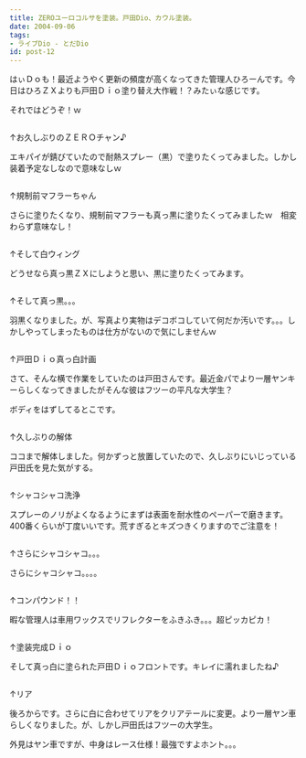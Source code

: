 ```yaml
---
title: ZEROユーロコルサを塗装。戸田Dio、カウル塗装。
date: 2004-09-06
tags:
- ライブDio - とだDio
id: post-12
---
```



<p class="sentence">はぃＤｏも！最近ようやく更新の頻度が高くなってきた管理人ひろーんです。今日はひろＺＸよりも戸田Ｄｉｏ塗り替え大作戦！？みたぃな感じです。</p>
<p class="sentence spacing10">それではどうぞ！ｗ </p>
<div class="center spacing"><img src="/photo/diary/2004.09.06_zx1.jpg" alt=""></div>
<p class="sentence">↑お久しぶりのＺＥＲＯチャン♪</p>
<p class="sentence spacing10">エキパイが錆びていたので耐熱スプレー（黒）で塗りたくってみました。しかし装着予定なしなので意味なしｗ</p>
<div class="center spacing"><img src="/photo/diary/2004.09.06_zx2.jpg" alt=""></div>
<p class="sentence">↑規制前マフラーちゃん</p>
<p class="sentence spacing10">さらに塗りたくなり、規制前マフラーも真っ黒に塗りたくってみましたｗ　相変わらず意味なし！</p>
<div class="center spacing"><img src="/photo/diary/2004.09.06_zx3.jpg" alt=""></div>
<p class="sentence">↑そして白ウィング</p>
<p class="sentence spacing10">どうせなら真っ黒ＺＸにしようと思い、黒に塗りたくってみます。</p>
<div class="center spacing"><img src="/photo/diary/2004.09.06_zx4.jpg" alt=""></div>
<p class="sentence">↑そして真っ黒。。。</p>
<p class="sentence spacing10">羽黒くなりました。が、写真より実物はデコボコしていて何だか汚いです。。。しかしやってしまったものは仕方がないので気にしませんｗ</p>
<div class="center spacing"><img src="/photo/diary/2004.09.06_zx5.jpg" alt=""></div>
<p class="sentence">↑戸田Ｄｉｏ真っ白計画</p>
<p class="sentence">さて、そんな横で作業をしていたのは戸田さんです。最近金パでより一層ヤンキーらしくなってきましたがそんな彼はフツーの平凡な大学生？</p>
<p class="sentence spacing10">ボディをはずしてるとこです。 </p>
<div class="center spacing"><img src="/photo/diary/2004.09.06_zx6.jpg" alt=""></div>
<p class="sentence">↑久しぶりの解体</p>
<p class="sentence spacing10">ココまで解体しました。何かずっと放置していたので、久しぶりにいじっている戸田氏を見た気がする。</p>
<div class="center spacing"><img src="/photo/diary/2004.09.06_zx7.jpg" alt=""></div>
<p class="sentence">↑シャコシャコ洗浄</p>
<p class="sentence spacing10">スプレーのノリがよくなるようにまずは表面を耐水性のペーパーで磨きます。400番くらいが丁度いいです。荒すぎるとキズつきくりますのでご注意を！</p>
<div class="center spacing"><img src="/photo/diary/2004.09.06_zx8.jpg" alt=""></div>
<p class="sentence">↑さらにシャコシャコ。。。</p>
<p class="sentence spacing10">さらにシャコシャコ。。。。</p>
<div class="center spacing"><img src="/photo/diary/2004.09.06_zx9.jpg" alt=""></div>
<p class="sentence">↑コンパウンド！！</p>
<p class="sentence spacing10">暇な管理人は車用ワックスでリフレクターをふきふき。。。超ピッカピカ！</p>
<div class="center spacing"><img src="/photo/diary/2004.09.06_zx10.jpg" alt=""></div>
<p class="sentence">↑塗装完成Ｄｉｏ</p>
<p class="sentence spacing10">そして真っ白に塗られた戸田Ｄｉｏフロントです。キレイに濡れましたね♪</p>
<div class="center spacing"><img src="/photo/diary/2004.09.06_zx11.jpg" alt=""></div>
<p class="sentence">↑リア</p>
<p class="sentence">後ろからです。さらに白に合わせてリアをクリアテールに変更。より一層ヤン車らしくなりました。が、しかし戸田氏はフツーの大学生。</p>
<p class="sentence">外見はヤン車ですが、中身はレース仕様！最強ですよホント。。。</p>
